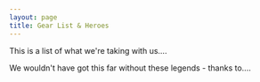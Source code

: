 ```yaml
---
layout: page
title: Gear List & Heroes
---
```


This is a list of what we're taking with us....


We wouldn't have got this far without these legends - thanks to....
